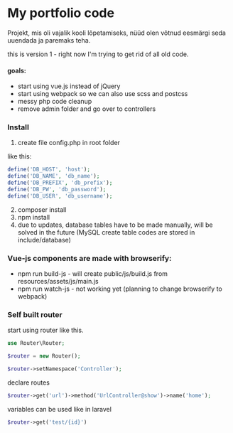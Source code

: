 # My portfolio code

Projekt, mis oli vajalik kooli lõpetamiseks, nüüd olen võtnud eesmärgi seda uuendada ja paremaks teha.

this is version 1 - right now I'm trying to get rid of all old code.
#### goals:
* start using vue.js instead of jQuery
* start using webpack so we can also use scss and postcss
* messy php code cleanup
* remove admin folder and go over to controllers

### Install

1. create file config.php in root folder

like this:
```php
define('DB_HOST', 'host');  
define('DB_NAME', 'db_name');
define('DB_PREFIX', 'db_prefix');
define('DB_PW', 'db_password');
define('DB_USER', 'db_username');
```

2. composer install
3. npm install
4. due to updates, database tables have to be made manually, will be solved in the future (MySQL create table codes are stored in include/database)

### Vue-js components are made with browserify:
* npm run build-js - will create public/js/build.js from resources/assets/js/main.js
* npm run watch-js - not working yet (planning to change browserify to webpack)  

### Self built router

start using router like this.
```php
use Router\Router;

$router = new Router();

$router->setNamespace('Controller');

```

declare routes 
```php
$router->get('url')->method('UrlController@show')->name('home');
```

variables can be used like in laravel
```php
$router->get('test/{id}')

```

